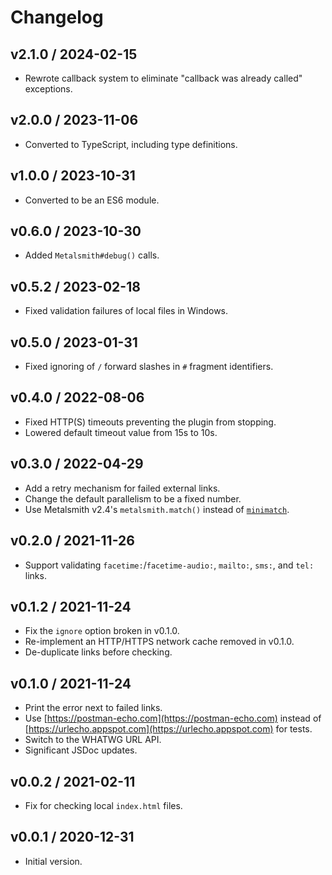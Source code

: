 # Changelog

## v2.1.0 / 2024-02-15

- Rewrote callback system to eliminate "callback was already called" exceptions.

## v2.0.0 / 2023-11-06

- Converted to TypeScript, including type definitions.

## v1.0.0 / 2023-10-31

- Converted to be an ES6 module.

## v0.6.0 / 2023-10-30

- Added `Metalsmith#debug()` calls.

## v0.5.2 / 2023-02-18

- Fixed validation failures of local files in Windows.

## v0.5.0 / 2023-01-31

- Fixed ignoring of `/` forward slashes in `#` fragment identifiers.

## v0.4.0 / 2022-08-06

- Fixed HTTP(S) timeouts preventing the plugin from stopping.
- Lowered default timeout value from 15s to 10s.

## v0.3.0 / 2022-04-29

- Add a retry mechanism for failed external links.
- Change the default parallelism to be a fixed number.
- Use Metalsmith v2.4's `metalsmith.match()` instead of [`minimatch`](https://www.npmjs.com/package/minimatch).

## v0.2.0 / 2021-11-26

- Support validating `facetime:`/`facetime-audio:`, `mailto:`, `sms:`, and `tel:` links.

## v0.1.2 / 2021-11-24

- Fix the `ignore` option broken in v0.1.0.
- Re-implement an HTTP/HTTPS network cache removed in v0.1.0.
- De-duplicate links before checking.

## v0.1.0 / 2021-11-24

- Print the error next to failed links.
- Use [https://postman-echo.com](https://postman-echo.com) instead of [https://urlecho.appspot.com](https://urlecho.appspot.com) for tests.
- Switch to the WHATWG URL API.
- Significant JSDoc updates.

## v0.0.2 / 2021-02-11

- Fix for checking local `index.html` files.

## v0.0.1 / 2020-12-31

- Initial version.
